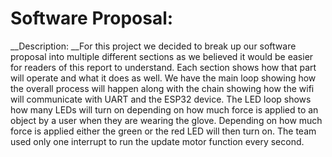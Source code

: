 # Software Proposal: 

__Description:  __For this project we decided to break up our software proposal into multiple different sections as we believed it would be easier for readers of this report to understand\. Each section shows how that part will operate and what it does as well\. We have the main loop showing how the overall process will happen along with the chain showing how the wifi will communicate with UART and the ESP32 device\.  The LED loop shows how many LEDs will turn on depending on how much force is applied to an object by a user when they are wearing the glove\. Depending on how much force is applied either the green or the red LED will then turn on\. The team used only one interrupt to run the update motor function every second\.

